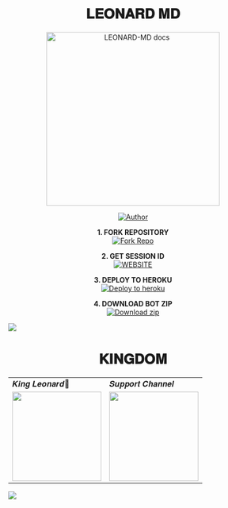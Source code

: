 <h1 align="center"> 𝐋𝐄𝐎𝐍𝐀𝐑𝐃 𝐌𝐃 </h1>

<p align="center">
  <a href="https://github.com/leonard1tech/LEONARD-MD">
    <img alt="LEONARD-MD docs" height="350" src="https://files.catbox.moe/idioc5.jpg">
  </a>
</p>
    
</a>
</p>
<p align="center">
<a href="https://github.com/leonard1tech"><img title="Author" src="https://img.shields.io/badge/LEONARD-MD-darkgreen?style=for-the-badge&logo=Github"></a>
<p/>

<p align="center">
    <strong>1. FORK REPOSITORY</strong>
  <br>
    <a href="https://github.com/leonard1tech/LEONARD-MD/fork" target="_blank">
        <img alt="Fork Repo" src="https://img.shields.io/badge/Fork%20Repo-100000?style=for-the-badge&logo=scan&logoColor=white&labelColor=darkblue&color=darkblue"/>
    </a>
</p>

<p align="center">
    <strong>2. GET SESSION ID</strong>
    <br>
    <a href="https://leonard-session-091.onrender.com/" target="_blank">
        <img alt="WEBSITE" src="https://img.shields.io/badge/Pair-100000?style=for-the-badge&logo=scan&logoColor=white&labelColor=darkred&color=darkred"/>
    </a>
</p>

<p align="center">
    <strong>3. DEPLOY TO HEROKU</strong>
    <br>
    <a href="https://dashboard.heroku.com/new?template=https://github.com/leonard1tech/LEONARD-MD#main" target="_blank">
        <img alt="Deploy to heroku" src="https://img.shields.io/badge/Deploy-100000?style=for-the-badge&logo=scan&logoColor=white&labelColor=purple&color=purple"/>
    </a>
</p>

<p align="center">
    <strong>4. DOWNLOAD BOT ZIP</strong>
    <br>
    <a href="https://codeload.github.com/leonard1tech/LEONARD-MD/zip/refs/heads/main" target="_blank">
        <img alt="Download zip" src="https://img.shields.io/badge/Download-100000?style=for-the-badge&logo=scan&logoColor=white&labelColor=darkorange&color=darkorange"/>
    </a>
</p>









<a><img src='https://i.imgur.com/LyHic3i.gif'/></a>

<h1 align="center"> 𝐊𝐈𝐍𝐆𝐃𝐎𝐌 </h1>


<table>
  <tr>
    <td>𝑲𝒊𝒏𝒈 𝑳𝒆𝒐𝒏𝒂𝒓𝒅👑</td></td>
    <td>𝑺𝒖𝒑𝒑𝒐𝒓𝒕 𝑪𝒉𝒂𝒏𝒏𝒆𝒍</td>
  </tr>
  <tr>
    <td><a href="https://wa.me/255757103671?"><img src="https://files.catbox.moe/456otp.jpg" width="180"</td>
    <td><a href="https://whatsapp.com/channel/0029VbAjawl9MF8vQQa0ZT32"><img src="https://files.catbox.moe/ww8n7i.jpg" width="180"</td>
  </tr>
</table>

</p>

<a><img src='https://i.imgur.com/LyHic3i.gif'/></a>

